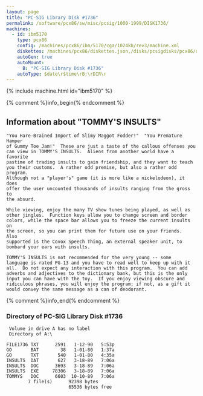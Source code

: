 ```yaml
---
layout: page
title: "PC-SIG Library Disk #1736"
permalink: /software/pcx86/sw/misc/pcsig/1000-1999/DISK1736/
machines:
  - id: ibm5170
    type: pcx86
    config: /machines/pcx86/ibm/5170/cga/1024kb/rev3/machine.xml
    diskettes: /machines/pcx86/diskettes.json,/disks/pcsigdisks/pcx86/diskettes.json
    autoGen: true
    autoMount:
      B: "PC-SIG Library Disk #1736"
    autoType: $date\r$time\rB:\rDIR\r
---
```


{% include machine.html id="ibm5170" %}

{% comment %}info_begin{% endcomment %}

## Information about "TOMMY'S INSULTS"

    "You Hare-Brained Import of Slimy Maggot Fodder!"  "You Premature Hamper
    of Gummy Toe Jam!"  These are just a taste of the callous offenses you
    can view in TOMMY'S INSULTS.  Aliens from another world have a favorite
    pastime of trading insults to gain friendship, and they want to teach
    you their customs.  A rather odd premise, but also a rather odd program.
    Although not a "player's" game (it is more like a nickelodeon), it does
    offer the user uncounted thousands of insults ranging from the gross to
    the absurd.
    
    While viewing, enjoy the many TV show tunes being played, as well as
    other jingles.  Function keys allow you to change screen and border
    colors, while the space bar allows you to freeze the current insults on
    the screen, so you can print them for future use on your friends.  Also
    supported is the Covox Speech Thing, an external speaker unit, to
    bombard your ears with insults.
    
    TOMMY'S INSULTS is not recommended for the very young -- some
    language is rated PG-13 and you have to read well to keep up with it
    all.  Do not expect any interaction with this program.  You can add
    adverbs and adjectives to the dictionary bank, but this is the only
    input you can have with the toy.  If you enjoy viewing obscure and
    ridiculous phrases, you will enjoy the program; if not, as a gift it
    would convey the same message as a can of deodorant.
{% comment %}info_end{% endcomment %}


### Directory of PC-SIG Library Disk #1736

     Volume in drive A has no label
     Directory of A:\

    FILE1736 TXT      2591   1-12-90   5:53p
    GO       BAT        38   1-01-80   1:37a
    GO       TXT       540   1-01-80   4:35a
    INSULTS  DAT       627   3-18-89   7:06a
    INSULTS  DOC      3693   3-18-89   7:06a
    INSULTS  EXE     78306   3-18-89   7:06a
    TOMMYS   DOC      6603  10-10-89   7:06a
            7 file(s)      92398 bytes
                           65536 bytes free
